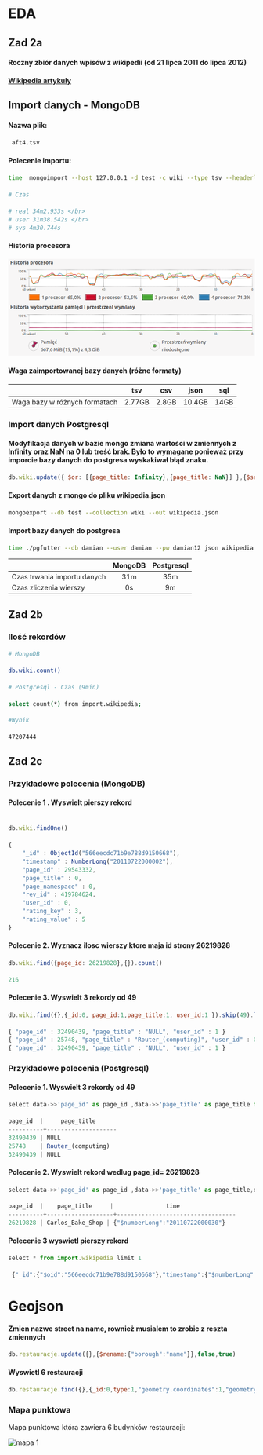 
# EDA

## Zad 2a

#### Roczny zbiór danych wpisów z wikipedii (od 21 lipca 2011 do lipca 2012)

#### [Wikipedia artykuly ](https://datahub.io/dataset/wikipedia-article-ratings)

## Import danych - MongoDB
#### Nazwa plik:

```bash
 aft4.tsv
```

#### Polecenie importu:

```bash
time  mongoimport --host 127.0.0.1 -d test -c wiki --type tsv --headerline --file aft4.tsv

# Czas

# real 34m2.933s </br>
# user 31m38.542s </br>
# sys 4m30.744s
```

#### Historia procesora

![screen1](https://github.com/dsamsoniuk/NoSQL/blob/master/eda/img/s2_g.png?raw=true)

#### Waga zaimportowanej bazy danych (różne formaty)

||tsv|csv|json|sql
| --- | :--: | :--: | :--: | :--: |
|Waga bazy w różnych formatach|2.77GB|2.8GB|10.4GB|14GB|


### Import danych Postgresql
#### Modyfikacja danych w bazie mongo zmiana wartości w zmiennych z Infinity oraz NaN na 0 lub treść brak. Było to wymagane ponieważ przy imporcie bazy danych do postgresa wyskakiwał błąd znaku.

```js
db.wiki.update({ $or: [{page_title: Infinity},{page_title: NaN}] },{$set: {page_title: "brak"}},false,true)
```

#### Export danych z mongo do pliku wikipedia.json

```bash
mongoexport --db test --collection wiki --out wikipedia.json
```
#### Import bazy danych do postgresa

```bash
time ./pgfutter --db damian --user damian --pw damian12 json wikipedia.json
```

|  | MongoDB | Postgresql |
| ---- |:---------:|:----:|
|Czas trwania importu danych|31m| 35m|
|Czas zliczenia wierszy| 0s| 9m|


## Zad 2b
### Ilość rekordów



```bash
# MongoDB

db.wiki.count()

# Postgresql - Czas (9min)

select count(*) from import.wikipedia;

#Wynik

47207444
```

## Zad 2c


### Przykładowe polecenia (MongoDB)
#### Polecenie 1 . Wyswielt pierszy rekord

```js

db.wiki.findOne()

{
	"_id" : ObjectId("566eecdc71b9e788d9150668"),
	"timestamp" : NumberLong("20110722000002"),
	"page_id" : 29543332,
	"page_title" : 0,
	"page_namespace" : 0,
	"rev_id" : 419784624,
	"user_id" : 0,
	"rating_key" : 3,
	"rating_value" : 5
}

```

#### Polecenie 2. Wyznacz ilosc wierszy ktore maja id strony 26219828

```js
db.wiki.find({page_id: 26219828},{}).count()

216
```

#### Polecenie 3. Wyswielt 3 rekordy od 49

```js
db.wiki.find({},{_id:0, page_id:1,page_title:1, user_id:1 }).skip(49).limit(3)

{ "page_id" : 32490439, "page_title" : "NULL", "user_id" : 1 }
{ "page_id" : 25748, "page_title" : "Router_(computing)", "user_id" : 0 }
{ "page_id" : 32490439, "page_title" : "NULL", "user_id" : 1 }

```



### Przykładowe polecenia (Postgresql)

#### Polecenie 1. Wyswielt 3 rekordy od 49

```js
select data->>'page_id' as page_id ,data->>'page_title' as page_title from import.wikipedia offset 49 limit 3

page_id  |     page_title     
----------+--------------------
32490439 | NULL
25748    | Router_(computing)
32490439 | NULL
```


#### Polecenie 2. Wyswielt rekord wedlug page_id= 26219828

```js
select data->>'page_id' as page_id ,data->>'page_title' as page_title,data->>'timestamp' as time from import.wikipedia where data->>'page_id'='26219828' limit 1

page_id  |    page_title     |               time               
----------+-------------------+----------------------------------
26219828 | Carlos_Bake_Shop | {"$numberLong":"20110722000030"}
```


#### Polecenie 3 wyswietl pierszy rekord
```js
select * from import.wikipedia limit 1

 {"_id":{"$oid":"566eecdc71b9e788d9150668"},"timestamp":{"$numberLong":"20110722000002"},"page_id":29543332,"page_title":0.0,"page_namespace":0,"rev_id":419784624,"user_id":0,"rating_key":3,"rating_value":5}
```





# Geojson


#### Zmien nazwe street na name, rownież musialem to zrobic z reszta zmiennych

```js
db.restauracje.update({},{$rename:{"borough":"name"}},false,true)
```

#### Wyswietl 6 restauracji

```js
db.restauracje.find({},{_id:0,type:1,"geometry.coordinates":1,"geometry.type":1,"geometry.name":1}).limit(6)
```

### Mapa punktowa
Mapa punktowa która zawiera 6 budynków restauracji:

![mapa 1](https://github.com/dsamsoniuk/NoSQL/blob/master/mapa_punktowa.geojson)
